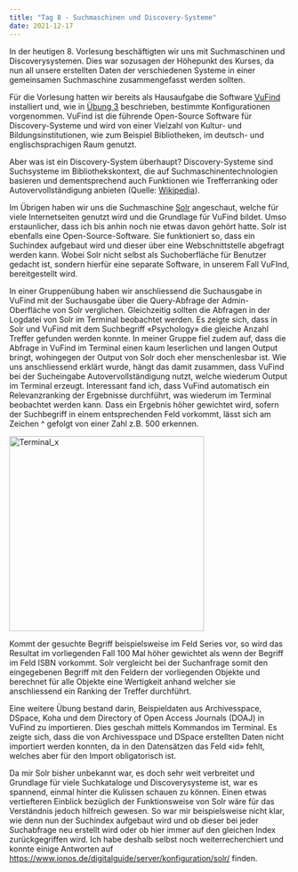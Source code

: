 ```yaml
---
title: "Tag 8 - Suchmaschinen und Discovery-Systeme"
date: 2021-12-17
---
```

In der heutigen 8. Vorlesung beschäftigten wir uns mit Suchmaschinen und Discoverysystemen. Dies war sozusagen der Höhepunkt des Kurses, da nun all unsere erstellten Daten der verschiedenen Systeme in einer gemeinsamen Suchmaschine zusammengefasst werden sollten.

Für die Vorlesung hatten wir bereits als Hausaufgabe die Software [VuFind](https://vufind.org/vufind/) installiert und, wie in [Übung 3](https://github.com/MomoVasco/Lerntagebuch/blob/ccaae123d4ec8825534ef8ba2133d1f94c1c4cb1/_posts/2021-12-03-uebung3.md) beschrieben, bestimmte Konfigurationen vorgenommen. VuFind ist die führende Open-Source Software für Discovery-Systeme und wird von einer Vielzahl von Kultur- und Bildungsinstitutionen, wie zum Beispiel Bibliotheken, im deutsch- und englischsprachigen Raum genutzt.

Aber was ist ein Discovery-System überhaupt? Discovery-Systeme sind Suchsysteme im Bibliothekskontext, die auf Suchmaschinentechnologien basieren und dementsprechend auch Funktionen wie Trefferranking oder Autovervollständigung anbieten (Quelle: [Wikipedia](https://de.wikipedia.org/wiki/Discovery-System)).

Im Übrigen haben wir uns die Suchmaschine [Solr](https://solr.apache.org/) angeschaut, welche für viele Internetseiten genutzt wird und die Grundlage für VuFind bildet. Umso erstaunlicher, dass ich bis anhin noch nie etwas davon gehört hatte. Solr ist ebenfalls eine Open-Source-Software. Sie funktioniert so, dass ein Suchindex aufgebaut wird und dieser über eine Webschnittstelle abgefragt werden kann. Wobei Solr nicht selbst als Suchoberfläche für Benutzer gedacht ist, sondern hierfür eine separate Software, in unserem Fall VuFInd, bereitgestellt wird.

In einer Gruppenübung haben wir anschliessend die Suchausgabe in VuFind mit der Suchausgabe über die Query-Abfrage der Admin-Oberfläche von Solr verglichen. Gleichzeitig sollten die Abfragen in der Logdatei von Solr im Terminal beobachtet werden. Es zeigte sich, dass in Solr und VuFind mit dem Suchbegriff «Psychology» die gleiche Anzahl Treffer gefunden werden konnte. In meiner Gruppe fiel zudem auf, dass die Abfrage in VuFind im Terminal einen kaum leserlichen und langen Output bringt, wohingegen der Output von Solr doch eher menschenlesbar ist. Wie uns anschliessend erklärt wurde, hängt das damit zusammen, dass VuFind bei der Sucheingabe Autovervollständigung nutzt, welche wiederum Output im Terminal erzeugt. Interessant fand ich, dass VuFind automatisch ein Relevanzranking der Ergebnisse durchführt, was wiederum im Terminal beobachtet werden kann. Dass ein Ergebnis höher gewichtet wird, sofern der Suchbegriff in einem entsprechenden Feld vorkommt, lässt sich am Zeichen ^ gefolgt von einer Zahl z.B. 500 erkennen. 

<img width="350" alt="Terminal_x" src="https://user-images.githubusercontent.com/90821878/146788728-dd81a127-3069-40cb-80b5-cc597a7fdbb6.png">

Kommt der gesuchte Begriff beispielsweise im Feld Series vor, so wird das Resultat im vorliegenden Fall 100 Mal höher gewichtet als wenn der Begriff im Feld ISBN vorkommt. Solr vergleicht bei der Suchanfrage somit den eingegebenen Begriff mit den Feldern der vorliegenden Objekte und berechnet für alle Objekte eine Wertigkeit anhand welcher sie anschliessend ein Ranking der Treffer durchführt.

Eine weitere Übung bestand darin, Beispieldaten aus Archivesspace, DSpace, Koha und dem Directory of Open Access Journals (DOAJ) in VuFind zu importieren. Dies geschah mittels Kommandos im Terminal. Es zeigte sich, dass die von Archivesspace und DSpace erstellten Daten nicht importiert werden konnten, da in den Datensätzen das Feld «id» fehlt, welches aber für den Import obligatorisch ist. 

Da mir Solr bisher unbekannt war, es doch sehr weit verbreitet und Grundlage für viele Suchkataloge und Discoverysysteme ist, war es spannend, einmal hinter die Kulissen schauen zu können. Einen etwas vertiefteren Einblick bezüglich der Funktionsweise von Solr wäre für das Verständnis jedoch hilfreich gewesen. So war mir beispielsweise nicht klar, wie denn nun der Suchindex aufgebaut wird und ob dieser bei jeder Suchabfrage neu erstellt wird oder ob hier immer auf den gleichen Index zurückgegriffen wird. Ich habe deshalb selbst noch weiterrecherchiert und konnte einige Antworten auf https://www.ionos.de/digitalguide/server/konfiguration/solr/ finden.


